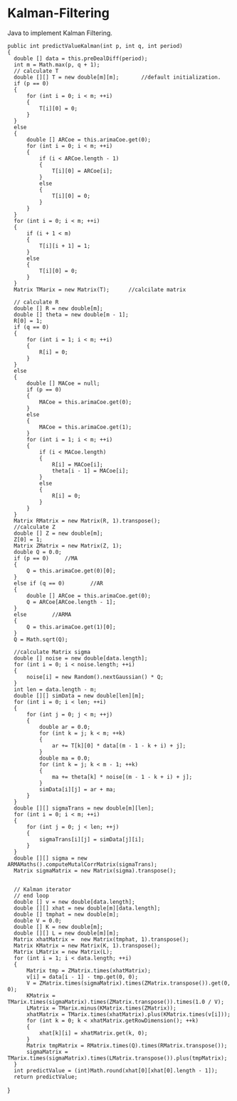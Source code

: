 # Kalman-Filtering
Java to implement Kalman Filtering.

    public int predictValueKalman(int p, int q, int period)
    {
      double [] data = this.preDealDiff(period);
      int m = Math.max(p, q + 1);
      // calculate T
      double [][] T = new double[m][m];       //default initialization.
      if (p == 0)
      {
          for (int i = 0; i < m; ++i)
          {
              T[i][0] = 0;
          }
      }
      else
      {
          double [] ARCoe = this.arimaCoe.get(0);
          for (int i = 0; i < m; ++i)
          {
              if (i < ARCoe.length - 1)
              {
                  T[i][0] = ARCoe[i];
              }
              else
              {
                  T[i][0] = 0;
              }
          }
      }
      for (int i = 0; i < m; ++i)
      {
          if (i + 1 < m)
          {
              T[i][i + 1] = 1;
          }
          else
          {
              T[i][0] = 0;
          }
      }
      Matrix TMarix = new Matrix(T);      //calcilate matrix    
      
      // calculate R
      double [] R = new double[m];       
      double [] theta = new double[m - 1];
      R[0] = 1;
      if (q == 0)
      {
          for (int i = 1; i < m; ++i)
          {
              R[i] = 0;
          }
      }
      else
      {
          double [] MACoe = null;
          if (p == 0)
          {
              MACoe = this.arimaCoe.get(0);
          }
          else
          {
              MACoe = this.arimaCoe.get(1);
          }
          for (int i = 1; i < m; ++i)
          {
              if (i < MACoe.length)
              {
                  R[i] = MACoe[i];
                  theta[i - 1] = MACoe[i];
              }
              else
              {
                  R[i] = 0;
              }
          }
      }
      Matrix RMatrix = new Matrix(R, 1).transpose();
      //calculate Z
      double [] Z = new double[m];        
      Z[0] = 1;
      Matrix ZMatrix = new Matrix(Z, 1);
      double Q = 0.0;
      if (p == 0)     //MA
      {
          Q = this.arimaCoe.get(0)[0];
      }
      else if (q == 0)        //AR
      {
          double [] ARCoe = this.arimaCoe.get(0);
          Q = ARCoe[ARCoe.length - 1];
      }
      else        //ARMA
      {
          Q = this.arimaCoe.get(1)[0];
      }
      Q = Math.sqrt(Q);
      
      //calculate Matrix sigma
      double [] noise = new double[data.length];
      for (int i = 0; i < noise.length; ++i)
      {
          noise[i] = new Random().nextGaussian() * Q;
      }
      int len = data.length - m;
      double [][] simData = new double[len][m];
      for (int i = 0; i < len; ++i)
      {
          for (int j = 0; j < m; ++j)
          {
              double ar = 0.0;
              for (int k = j; k < m; ++k)
              {
                  ar += T[k][0] * data[(m - 1 - k + i) + j];
              }
              double ma = 0.0;
              for (int k = j; k < m - 1; ++k)
              {
                  ma += theta[k] * noise[(m - 1 - k + i) + j];
              }
              simData[i][j] = ar + ma;
          }
      }
      double [][] sigmaTrans = new double[m][len];
      for (int i = 0; i < m; ++i)
      {
          for (int j = 0; j < len; ++j)
          {
              sigmaTrans[i][j] = simData[j][i];
          }
      }
      double [][] sigma = new ARMAMaths().computeMutalCorrMatrix(sigmaTrans);
      Matrix sigmaMatrix = new Matrix(sigma).transpose();
      
      
      // Kalman iterator
      // end loop
      double [] v = new double[data.length];
      double [][] xhat = new double[m][data.length];
      double [] tmphat = new double[m];
      double V = 0.0;
      double [] K = new double[m];
      double [][] L = new double[m][m];
      Matrix xhatMatrix =  new Matrix(tmphat, 1).transpose();
      Matrix KMatrix = new Matrix(K, 1).transpose();
      Matrix LMatrix = new Matrix(L);
      for (int i = 1; i < data.length; ++i)
      {
          Matrix tmp = ZMatrix.times(xhatMatrix);
          v[i] = data[i - 1] - tmp.get(0, 0);
          V = ZMatrix.times(sigmaMatrix).times(ZMatrix.transpose()).get(0, 0);
          KMatrix = TMarix.times(sigmaMatrix).times(ZMatrix.transpose()).times(1.0 / V);
          LMatrix = TMarix.minus(KMatrix.times(ZMatrix));
          xhatMatrix = TMarix.times(xhatMatrix).plus(KMatrix.times(v[i]));
          for (int k = 0; k < xhatMatrix.getRowDimension(); ++k)
          {
              xhat[k][i] = xhatMatrix.get(k, 0);
          }
          Matrix tmpMatrix = RMatrix.times(Q).times(RMatrix.transpose());
          sigmaMatrix = TMarix.times(sigmaMatrix).times(LMatrix.transpose()).plus(tmpMatrix);
      }
      int predictValue = (int)Math.round(xhat[0][xhat[0].length - 1]);
      return predictValue;
  }
